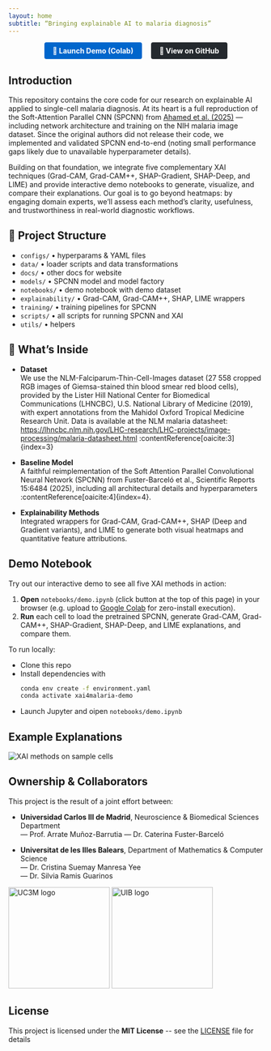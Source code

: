 ```yaml
---
layout: home
subtitle: “Bringing explainable AI to malaria diagnosis”
---
```

<p align="center">
  <a href="https://colab.research.google.com/github/cfusterbarcelo/XAI4Malaria/blob/main/notebooks/demo.ipynb"
     style="display: inline-block; margin: 0 0.5em; padding: 0.6em 1.2em;
            background-color: #0066cc; color: #fff; border-radius: 4px;
            text-decoration: none; font-weight: bold;">
    🚀 Launch Demo (Colab)
  </a>
  <a href="https://github.com/cfusterbarcelo/XAI4Malaria"
     style="display: inline-block; margin: 0 0.5em; padding: 0.6em 1.2em;
            background-color: #24292e; color: #fff; border-radius: 4px;
            text-decoration: none; font-weight: bold;">
    📂 View on GitHub
  </a>
</p>

## Introduction

This repository contains the core code for our research on explainable AI applied to single-cell malaria diagnosis. At its heart is a full reproduction of the Soft-Attention Parallel CNN (SPCNN) from [Ahamed et al. (2025)](https://www.nature.com/articles/s41598-025-90851-1) — including network architecture and training on the NIH malaria image dataset. Since the original authors did not release their code, we implemented and validated SPCNN end-to-end (noting small performance gaps likely due to unavailable hyperparameter details).

Building on that foundation, we integrate five complementary XAI techniques (Grad-CAM, Grad-CAM++, SHAP-Gradient, SHAP-Deep, and LIME) and provide interactive demo notebooks to generate, visualize, and compare their explanations. Our goal is to go beyond heatmaps: by engaging domain experts, we’ll assess each method’s clarity, usefulness, and trustworthiness in real-world diagnostic workflows.


## 📁 Project Structure  
- `configs/` • hyperparams & YAML files  
- `data/` • loader scripts and data transformations  
- `docs/` • other docs for website
- `models/` • SPCNN model and model factory 
- `notebooks/` • demo notebook with demo dataset
- `explainability/` • Grad-CAM, Grad-CAM++, SHAP, LIME wrappers  
- `training/` • training pipelines for SPCNN
- `scripts/` • all scripts for running SPCNN and XAI
- `utils/` • helpers  


## 🎯 What’s Inside

- **Dataset**  
  We use the NLM-Falciparum-Thin-Cell-Images dataset (27 558 cropped RGB images of Giemsa-stained thin blood smear red blood cells), provided by the Lister Hill National Center for Biomedical Communications (LHNCBC), U.S. National Library of Medicine (2019), with expert annotations from the Mahidol Oxford Tropical Medicine Research Unit. Data is available at the NLM malaria datasheet: https://lhncbc.nlm.nih.gov/LHC-research/LHC-projects/image-processing/malaria-datasheet.html :contentReference[oaicite:3]{index=3}

- **Baseline Model**  
  A faithful reimplementation of the Soft Attention Parallel Convolutional Neural Network (SPCNN) from Fuster-Barceló et al., Scientific Reports 15:6484 (2025), including all architectural details and hyperparameters :contentReference[oaicite:4]{index=4}.


- **Explainability Methods**  
  Integrated wrappers for Grad-CAM, Grad-CAM++, SHAP (Deep and Gradient variants), and LIME to generate both visual heatmaps and quantitative feature attributions.

## Demo Notebook

Try out our interactive demo to see all five XAI methods in action:

1. **Open** `notebooks/demo.ipynb` (click button at the top of this page) in your browser (e.g. upload to [Google Colab](https://colab.research.google.com/) for zero-install execution).  
2. **Run** each cell to load the pretrained SPCNN, generate Grad-CAM, Grad-CAM++, SHAP-Gradient, SHAP-Deep, and LIME explanations, and compare them.  

To run locally:

- Clone this repo  
- Install dependencies with  
  ```bash
  conda env create -f environment.yaml
  conda activate xai4malaria-demo
  ```
- Launch Jupyter and oipen `notebooks/demo.ipynb`

## Example Explanations

<div class="gallery">
  <img src="/XAI4Malaria/assets/confusion_examples_all6.png" alt="XAI methods on sample cells" />
</div>


## Ownership & Collaborators

This project is the result of a joint effort between:

- **Universidad Carlos III de Madrid**, Neuroscience & Biomedical Sciences Department  
  — Prof. Arrate Muñoz-Barrutia 
  — Dr. Caterina Fuster-Barceló  

- **Universitat de les Illes Balears**, Department of Mathematics & Computer Science  
  — Dr. Cristina Suemay Manresa Yee  
  — Dr. Silvia Ramis Guarinos  

<p float="left">
  <img src="/XAI4Malaria/assets/Logo_UC3M.png" alt="UC3M logo" width="200" />
  <img src="/XAI4Malaria/assets/Logo_UIB_2014.png" alt="UIB logo" width="200" />
</p>

## License

This project is licensed under the **MIT License** -- see the [LICENSE](LICENSE) file for details